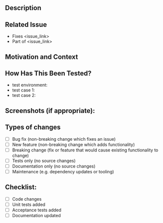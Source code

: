 <!--
Thanks for submitting a change to web app presentation viewer!

To make it possible for us to get your change reviewed and merged please carefully fill out the requested information below.

Please note that any kind of change needs first be submitted to the main branch which holds the next version of web app presentation viewer.

Please set the following labels:

- Assignment: assign to self
- Reviewers: pick at least one
- Labels: pick at least one
- Project: Web App Presentation Viewer (JankariTech)
-->

## Description

## Related Issue
- Fixes <issue_link>
- Part of <issue_link>

## Motivation and Context

## How Has This Been Tested?
- test environment:
- test case 1:
- test case 2:

## Screenshots (if appropriate):

## Types of changes
- [ ] Bug fix (non-breaking change which fixes an issue)
- [ ] New feature (non-breaking change which adds functionality)
- [ ] Breaking change (fix or feature that would cause existing functionality to change)
- [ ] Tests only (no source changes)
- [ ] Documentation only (no source changes)
- [ ] Maintenance (e.g. dependency updates or tooling)

## Checklist:
- [ ] Code changes
- [ ] Unit tests added
- [ ] Acceptance tests added
- [ ] Documentation updated